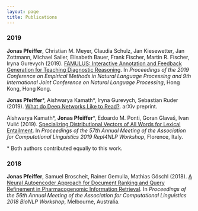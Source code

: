 ```yaml
---
layout: page
title: Publications
---
```


### 2019

**Jonas Pfeiffer**, Christian M. Meyer, Claudia Schulz, Jan Kiesewetter, Jan Zottmann, Michael Sailer, Elisabeth Bauer, Frank Fischer, Martin R. Fischer, Iryna Gurevych (2019). [FAMULUS: Interactive Annotation and Feedback Generation for Teaching Diagnostic Reasoning](https://arxiv.org/pdf/1908.11254).  In *Proceedings of the 2019 Conference on Empirical Methods in Natural Language Processing and 9th International Joint Conference on Natural Language Processing*, Hong Kong, Hong Kong. 


**Jonas Pfeiffer**\*, Aishwarya Kamath\*, Iryna Gurevych, Sebastian Ruder (2019). [What do Deep Networks Like to Read?](https://sites.google.com/view/repl4nlp2019/accepted-papers). arXiv preprint. 


Aishwarya Kamath\*, **Jonas Pfeiffer**\*, Edoardo M. Ponti, Goran Glavaš, Ivan Vulić (2019). [Specializing Distributional Vectors of All Words for Lexical Entailment](https://sites.google.com/view/repl4nlp2019/accepted-papers). In *Proceedings of the 57th Annual Meeting of the Association for Computational Linguistics 2019 Repl4NLP Workshop*, Florence, Italy. 

\* Both authors contributed equally to this work.


### 2018

**Jonas Pfeiffer**, Samuel Broscheit, Rainer Gemulla, Mathias Göschl (2018). [A Neural Autoencoder Approach for Document Ranking and Query Refinement in Pharmacogenomic Information Retrieval](https://www.aclweb.org/anthology/W18-2310). In *Proceedings of the 56th Annual Meeting of the Association for Computational Linguistics 2018 BioNLP Workshop*, Melbourne, Australia. 
